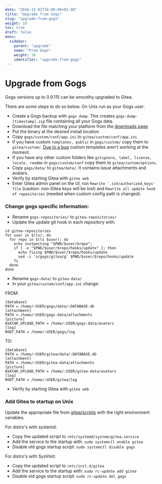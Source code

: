 ```yaml
---
date: "2016-12-01T16:00:00+02:00"
title: "Upgrade from Gogs"
slug: "upgrade-from-gogs"
weight: 10
toc: true
draft: false
menu:
  sidebar:
    parent: "upgrade"
    name: "From Gogs"
    weight: 10
    identifier: "upgrade-from-gogs"
---
```


# Upgrade from Gogs

Gogs versions up to 0.9.115 can be smootlhy upgraded to Gitea.

There are some steps to do so below. On Unix run as your Gogs user:

* Create a Gogs backup with `gogs dump`. This creates `gogs-dump-[timestamp].zip` file containing all your Gogs data. 
* Download the file matching your platform from the [downloads page](https://dl.gitea.io/gitea)
* Put the binary at the desired install location
* Copy `gogs/custom/conf/app.ini` to `gitea/custom/conf/app.ini`
* If you have custom `templates, public` in `gogs/custom/` copy them to `gitea/custom/`.
  [Due to a bug](https://github.com/go-gitea/gitea/issues/529) custom templates aren't working at the moment.
* If you have any other custom folders like `gitignore, label, license, locale, readme` in `gogs/custom/conf` copy them to `gitea/custom/options`.
* Copy `gogs/data/` to `gitea/data/`. It contains issue attachments and avatars.
* Verify by starting Gitea with `gitea web`
* Enter Gitea admin panel on the UI, run `Rewrite '.ssh/authorized_keys' file` (caution: non-Gitea keys will be lost) and `Rewrite all update hook of repositories` (needed when custom config path is changed).
  
  
### Change gogs specific information:

* Rename `gogs-repositories/` to `gitea-repositories/`
* Update the update git hook in each repository with:
```
cd gitea-repositories
for user in $(ls); do 
  for repo in $(ls $user); do 
    echo instpecting "$PWD/$user/$repo"; 
    if [ -e "$PWD/$user/$repo/hooks/update" ]; then 
      echo fixing $PWD/$user/$repo/hooks/update 
      sed -i 's/gogs/gitea/g' $PWD/$user/$repo/hooks/update 
    fi
  done
done
```
* Rename `gogs-data/` to `gitea-data/`
* In your `gitea/custom/conf/app.ini` change:

FROM:
```
[database]
PATH = /home/:USER/gogs/data/:DATABASE.db
[attachment]
PATH = /home/:USER/gogs-data/attachments
[picture]
AVATAR_UPLOAD_PATH = /home/:USER/gogs-data/avatars
[log]
ROOT_PATH = /home/:USER/gogs/log
```

TO:
```
[database]
PATH = /home/:USER/gitea/data/:DATABASE.db
[attachment]
PATH = /home/:USER/gitea-data/attachments
[picture]
AVATAR_UPLOAD_PATH = /home/:USER/gitea-data/avatars
[log]
ROOT_PATH = /home/:USER/gitea/log
```

* Verify by starting Gitea with `gitea web`
  
  
### Add Gitea to startup on Unix
Update the appropriate file from [gitea/scripts](https://github.com/go-gitea/gitea/tree/master/scripts) with the right environment variables.

For distro's with systemd:

* Copy the updated script to `/etc/systemd/system/gitea.service`
* Add the service to the startup with: `sudo systemctl enable gitea`
* Disable old gogs startup script: `sudo systemctl disable gogs`

For distro's with SysVinit:

* Copy the updated script to `/etc/init.d/gitea`
* Add the service to the startup with: `sudo rc-update add gitea`
* Disable old gogs startup script: `sudo rc-update del gogs`
